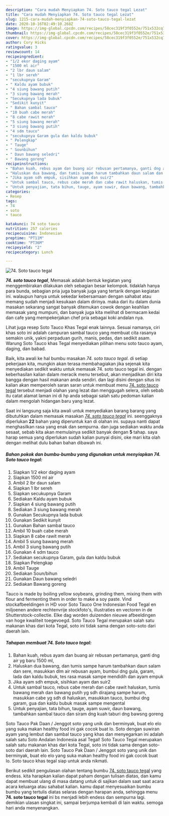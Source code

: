 ```yaml
---
description: "Cara mudah Menyiapkan 74. Soto tauco tegal Lezat"
title: "Cara mudah Menyiapkan 74. Soto tauco tegal Lezat"
slug: 1215-cara-mudah-menyiapkan-74-soto-tauco-tegal-lezat
date: 2020-10-16T02:49:10.268Z
image: https://img-global.cpcdn.com/recipes/58cec319f3f0552e/751x532cq70/74-soto-tauco-tegal-foto-resep-utama.jpg
thumbnail: https://img-global.cpcdn.com/recipes/58cec319f3f0552e/751x532cq70/74-soto-tauco-tegal-foto-resep-utama.jpg
cover: https://img-global.cpcdn.com/recipes/58cec319f3f0552e/751x532cq70/74-soto-tauco-tegal-foto-resep-utama.jpg
author: Cory Hicks
ratingvalue: 3
reviewcount: 14
recipeingredient:
- "1/2 ekor daging ayam"
- "1500 ml air"
- "2 lbr daun salam"
- "1 lbr sereh"
- "secukupnya Garam"
- " Kaldu ayam bubuk"
- "4 siung bawang putih"
- "3 siung bawang merah"
- "Secukupnya lada bubuk"
- "Sedikit kunyit"
- " Bahan sambal tauco"
- "10 buah cabe merah"
- "8 cabe rawit merah"
- "5 siung bawang merah"
- "3 siung bawang putih"
- "4 sdm tauco"
- "secukupnya Garam gula dan kaldu bubuk"
- " Pelengkap"
- " Tauge"
- " Sounbihun"
- " Daun bawang seledri"
- " Bawang goreng"
recipeinstructions:
- "Bahan kuah, rebus ayam dan buang air rebusan pertamanya, ganti dng air yg baru 1500 ml,"
- "Haluskan dua bawang, dan tumis sampe harum tambahkan daun salam dan sere, masukkan dlm air rebusan ayam, bumbui dng gula, garam, lada dan kaldu bubuk, tes rasa masak sampe mendidih dan ayam empuk"
- "Jika ayam sdh empuk, sisihkan ayam dan suir2"
- "Untuk sambal tauco, rebus cabe merah dan cabe rawit haluskan, tumis bawang merah dan bawang putih yg sdh dirajang sampe harum, masukkan cabe yg sdh di haluskan, masukkan tauco, bumbui dng garam, gua dan kaldu bubuk masak sampe mengental"
- "Untuk penyajian, tata bihun, tauge, ayam suwir, daun bawang, tambahkan sambal tauco dan siram dng kuah taburi dng bawsng goreng"
categories:
- Resep
tags:
- 74
- soto
- tauco

katakunci: 74 soto tauco 
nutrition: 257 calories
recipecuisine: Indonesian
preptime: "PT11M"
cooktime: "PT36M"
recipeyield: "2"
recipecategory: Lunch

---
```



![74. Soto tauco tegal](https://img-global.cpcdn.com/recipes/58cec319f3f0552e/751x532cq70/74-soto-tauco-tegal-foto-resep-utama.jpg)

<b><i>74. soto tauco tegal</i></b>, Memasak adalah bentuk kegiatan yang menggembirakan dilakukan oleh sebagian besar kelompok. tidaklah hanya para bunda, sebagian pria juga banyak juga yang tertarik dengan kegiatan ini. walaupun hanya untuk sekedar kebersamaan dengan sahabat atau memang sudah menjadi kesukaan dalam dirinya. maka dari itu dalam dunia masakan sekarang sangat banyak ditemukan cowok dengan keahlian memasak yang mumpuni, dan banyak juga kita melihat di bermacam kedai dan cafe yang mempekerjakan chef pria sebagai koki andalan nya.

Lihat juga resep Soto Tauco Khas Tegal enak lainnya. Sesuai namanya, ciri khas soto ini adalah campuran sambal tauco yang membuat cita rasanya semakin unik, yakni perpaduan gurih, manis, pedas, dan sedikit asam. Warung Soto Tauco khas Tegal menyediakan pilihan menu soto tauco ayam, daging, dan babad.

Baik, kita awali ke hal bumbu masakan <i>74. soto tauco tegal</i>. di setiap pekerjaan kita, mungkin akan terasa membahagiakan jika sejenak kita menyediakan sedikit waktu untuk memasak 74. soto tauco tegal ini. dengan keberhasilan kalian dalam meracik menu tersebut, akan menjadikan diri kita bangga dengan hasil makanan anda sendiri. dan lagi disini dengan situs ini kalian akan memperoleh saran saran untuk membuat menu <u>74. soto tauco tegal</u> tersebut menjadi olahan yang lezat dan menggugah selera, oleh sebab itu catat alamat laman ini di hp anda sebagai salah satu pedoman kalian dalam mengolah hidangan baru yang lezat.


Saat ini langsung saja kita awali untuk menyediakan barang barang yang dibutuhkan dalam memasak masakan <u><i>74. soto tauco tegal</i></u> ini. seenggaknya diperlukan <b>22</b> bahan yang diperuntuk kan di olahan ini. supaya nanti dapat menghasilkan rasa yang enak dan sempurna. dan juga sediakan waktu anda sesaat, sebab kita akan memulainya sedikit banyak dengan <b>5</b> tahap. saya harap semua yang diperlukan sudah kalian punyai disini, oke mari kita olah dengan melihat dulu bahan bahan dibawah ini.

<!--inarticleads1-->

##### Bahan pokok dan bumbu-bumbu yang digunakan untuk menyiapkan 74. Soto tauco tegal:

1. Siapkan 1/2 ekor daging ayam
1. Siapkan 1500 ml air
1. Ambil 2 lbr daun salam
1. Siapkan 1 lbr sereh
1. Siapkan secukupnya Garam
1. Sediakan  Kaldu ayam bubuk
1. Siapkan 4 siung bawang putih
1. Sediakan 3 siung bawang merah
1. Gunakan Secukupnya lada bubuk
1. Gunakan Sedikit kunyit
1. Gunakan  Bahan sambal tauco
1. Ambil 10 buah cabe merah
1. Siapkan 8 cabe rawit merah
1. Ambil 5 siung bawang merah
1. Ambil 3 siung bawang putih
1. Gunakan 4 sdm tauco
1. Sediakan secukupnya Garam, gula dan kaldu bubuk
1. Siapkan  Pelengkap
1. Ambil  Tauge
1. Sediakan  Soun/bihun
1. Gunakan  Daun bawang seledri
1. Sediakan  Bawang goreng


Tauco is made by boiling yellow soybeans, grinding them, mixing them with flour and fermenting them in order to make a soy paste. Vind stockafbeeldingen in HD voor Soto Tauco One Indonesian Food Tegal en miljoenen andere rechtenvrije stockfoto&#39;s, illustraties en vectoren in de Shutterstock-collectie. Elke dag worden duizenden nieuwe afbeeldingen van hoge kwaliteit toegevoegd. Soto Tauco Tegal merupakan salah satu makanan khas dari kota Tegal, soto ini tidak sama dengan soto-soto dari daerah lain. 

<!--inarticleads2-->

##### Tahapan membuat 74. Soto tauco tegal:

1. Bahan kuah, rebus ayam dan buang air rebusan pertamanya, ganti dng air yg baru 1500 ml,
1. Haluskan dua bawang, dan tumis sampe harum tambahkan daun salam dan sere, masukkan dlm air rebusan ayam, bumbui dng gula, garam, lada dan kaldu bubuk, tes rasa masak sampe mendidih dan ayam empuk
1. Jika ayam sdh empuk, sisihkan ayam dan suir2
1. Untuk sambal tauco, rebus cabe merah dan cabe rawit haluskan, tumis bawang merah dan bawang putih yg sdh dirajang sampe harum, masukkan cabe yg sdh di haluskan, masukkan tauco, bumbui dng garam, gua dan kaldu bubuk masak sampe mengental
1. Untuk penyajian, tata bihun, tauge, ayam suwir, daun bawang, tambahkan sambal tauco dan siram dng kuah taburi dng bawsng goreng


Soto Tauco Pak Daan / Jenggot soto yang unik dan berminyak, buat elo elo yang suka makan healthy food ini gak cocok buat lo. Soto dengan suwiran ayam yang lembut dan sambal tauco yang khas dan menyegarkan ini adalah salah satu Soto Andalan Indonesia asal Tegal! Soto Tauco Tegal merupakan salah satu makanan khas dari kota Tegal, soto ini tidak sama dengan soto-soto dari daerah lain. Soto Tauco Pak Daan / Jenggot soto yang unik dan berminyak, buat elo elo yang suka makan healthy food ini gak cocok buat lo. Soto tauco khas tegal siap untuk anda nikmati. 

Berikut sedikit pengulasan olahan tentang bumbu <u>74. soto tauco tegal</u> yang endess. kita harapkan kalian dapat paham dengan tulisan diatas, dan kamu dapat membuat ulang di masa datang untuk di sajikan dalam saat saat acara acara keluarga atau sahabat kalian. kamu dapat menyesuaikan bumbu bumbu yang tertulis diatas selaras dengan harapan anda, sehingga menu <b>74. soto tauco tegal</b> ini bs menjadi lebih endess dan sempurna lagi. demikian ulasan singkat ini, sampai berjumpa kembali di lain waktu. semoga hari anda menyenangkan.
